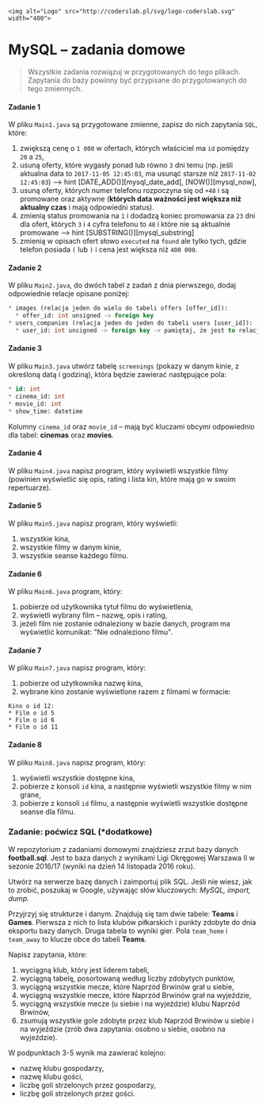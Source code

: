 	<img alt="Logo" src="http://coderslab.pl/svg/logo-coderslab.svg" width="400">

# MySQL – zadania domowe
> Wszystkie zadania rozwiązuj w przygotowanych do tego plikach. Zapytania do bazy powinny być przypisane do przygotowanych do tego zmiennych.

#### Zadanie 1  

W pliku `Main1.java` są przygotowane zmienne, zapisz do nich zapytania `SQL`, które:

1. zwiększą cenę o `1 000` w ofertach, których właściciel ma `id` pomiędzy `20` a `25`,
2. usuną oferty, które wygasły ponad lub równo `3` dni temu (np. jeśli aktualna data to `2017-11-05 12:45:03`, ma usunąć starsze niż `2017-11-02 12:45:03`) –> hint [DATE_ADD()][mysql_date_add], [NOW()][mysql_now],
3. usuną oferty, których numer telefonu rozpoczyna się od `+48` i są promowane oraz aktywne (**których data ważności jest większa niż aktualny czas** i mają odpowiedni status).
4. zmienią status promowania na `1` i dodadzą koniec promowania za `23` dni dla ofert, których `3` i `4` cyfra telefonu to `48` i które nie są aktualnie promowane –> hint [SUBSTRING()][mysql_substring]
5. zmienią w opisach ofert słowo `executed` na `found` ale tylko tych, gdzie telefon posiada `(` lub `)` i cena jest większa niż `400 000`.


#### Zadanie 2
W pliku `Main2.java`, do dwóch tabel z zadań z dnia pierwszego, dodaj odpowiednie relacje opisane poniżej: 

```SQL
* images (relacja jeden do wielu do tabeli offers [offer_id]):
  * offer_id: int unsigned -> foreign key
* users_companies (relacja jeden do jeden do tabeli users [user_id]):
  * user_id: int unsigned -> foreign key -> pamiętaj, że jest to relacja jeden do jeden
```

#### Zadanie 3

W pliku `Main3.java` utwórz tabelę `screenings` (pokazy w danym kinie, z określoną datą i godziną), która będzie zawierać następujące pola:
```SQL
* id: int
* cinema_id: int
* movie_id: int
* show_time: datetime
```
Kolumny `cinema_id` oraz `movie_id` – mają być kluczami obcymi odpowiednio dla tabel: **cinemas** oraz **movies**.

#### Zadanie 4  

W pliku `Main4.java` napisz program, który wyświetli wszystkie filmy (powinien wyświetlić się opis, rating i lista kin, które mają go w swoim repertuarze).

#### Zadanie 5

W pliku `Main5.java` napisz program, który wyświetli:

1. wszystkie kina,
2. wszystkie filmy w danym kinie,
3. wszystkie seanse każdego filmu.

#### Zadanie 6

W pliku `Main6.java` program, który:

1. pobierze od użytkownika tytuł filmu do wyświetlenia,
2. wyświetli wybrany film – nazwę, opis i rating,
3. jeżeli film nie zostanie odnaleziony w bazie danych, program ma wyświetlić komunikat: "Nie odnaleziono filmu".

#### Zadanie 7

W pliku `Main7.java` napisz program, który: 

1. pobierze od użytkownika nazwę kina,
2. wybrane kino zostanie wyświetlone razem z filmami w formacie:
```
Kino o id 12:
* Film o id 5
* Film o id 6
* Film o id 11
```

#### Zadanie 8

W pliku `Main8.java` napisz program, który: 

1. wyświetli wszystkie dostępne kina,
2. pobierze z konsoli `id` kina, a następnie wyświetli wszystkie filmy w nim grane,
3. pobierze z konsoli `id` filmu, a następnie wyświetli wszystkie dostępne seanse dla filmu.

### Zadanie: poćwicz SQL (\*dodatkowe)

W repozytorium z zadaniami domowymi znajdziesz zrzut bazy danych **football.sql**. 
Jest to baza danych z wynikami Ligi Okręgowej Warszawa II w sezonie 2016/17 (wyniki na dzień 14 listopada 2016 roku).

Utwórz na serwerze bazę danych i zaimportuj plik SQL. 
Jeśli nie wiesz, jak to zrobić, poszukaj w Google, używając słów kluczowych: *MySQL, import, dump*.

Przyjrzyj się strukturze i danym. Znajdują się tam dwie tabele: **Teams** i **Games**. 
Pierwsza z nich to lista klubów piłkarskich i punkty zdobyte do dnia eksportu bazy danych. 
Druga tabela to wyniki gier. Pola `team_home` i `team_away` to klucze obce do tabeli **Teams**.

Napisz zapytania, które:

1. wyciągną klub, który jest liderem tabeli,
2. wyciągną tabelę, posortowaną według liczby zdobytych punktów,
3. wyciągną wszystkie mecze, które Naprzód Brwinów grał u siebie,
4. wyciągną wszystkie mecze, które Naprzód Brwinów grał na wyjeździe,
5. wyciągną wszystkie mecze (u siebie i na wyjeździe) klubu Naprzód Brwinów, 
6. zsumują wszystkie gole zdobyte przez klub Naprzód Brwinów u siebie i na wyjeździe (zrób dwa zapytania: osobno u siebie, osobno na wyjeździe).

W podpunktach 3-5 wynik ma zawierać kolejno: 

* nazwę klubu gospodarzy,
* nazwę klubu gości,
* liczbę goli strzelonych przez gospodarzy,
* liczbę goli strzelonych przez gości.  
